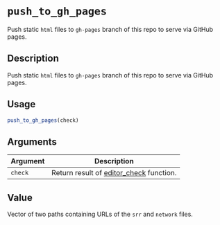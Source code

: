 # `push_to_gh_pages`

Push static `html` files to `gh-pages` branch of this repo to serve via
 GitHub pages.


## Description

Push static `html` files to `gh-pages` branch of this repo to serve via
 GitHub pages.


## Usage

```r
push_to_gh_pages(check)
```


## Arguments

Argument      |Description
------------- |----------------
`check`     |     Return result of [editor_check](#editorcheck) function.


## Value

Vector of two paths containing URLs of the `srr` and `network` files.


